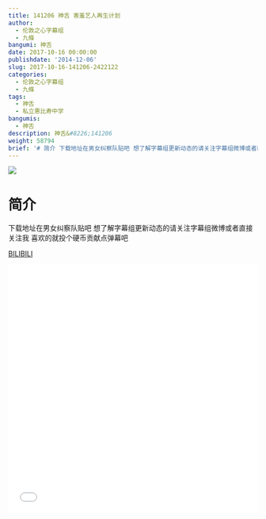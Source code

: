 ```yaml
---
title: 141206 神舌 害羞艺人再生计划
author:
  - 伦敦之心字幕组
  - 九條
bangumi: 神舌
date: 2017-10-16 00:00:00
publishdate: '2014-12-06'
slug: 2017-10-16-141206-2422122
categories:
  - 伦敦之心字幕组
  - 九條
tags:
  - 神舌
  - 私立惠比寿中学
bangumis:
  - 神舌
description: 神舌&#8226;141206
weight: 58794
brief: '# 简介 下载地址在男女纠察队贴吧 想了解字幕组更新动态的请关注字幕组微博或者直接关注我 喜欢的就投个硬币贡献点弹幕吧'
---
```


![](https://i.imgur.com/R04gBfw.jpg)

# 简介  
下载地址在男女纠察队贴吧 想了解字幕组更新动态的请关注字幕组微博或者直接关注我 喜欢的就投个硬币贡献点弹幕吧

  [BILIBILI](https://www.bilibili.com/video/av2422122/)


<div class="vcontainer">  <iframe class='video' src="//www.bilibili.com/blackboard/player.html?aid=2422122" width="100%" height="500" frameborder="0" allowfullscreen="allowfullscreen"></iframe></div>
